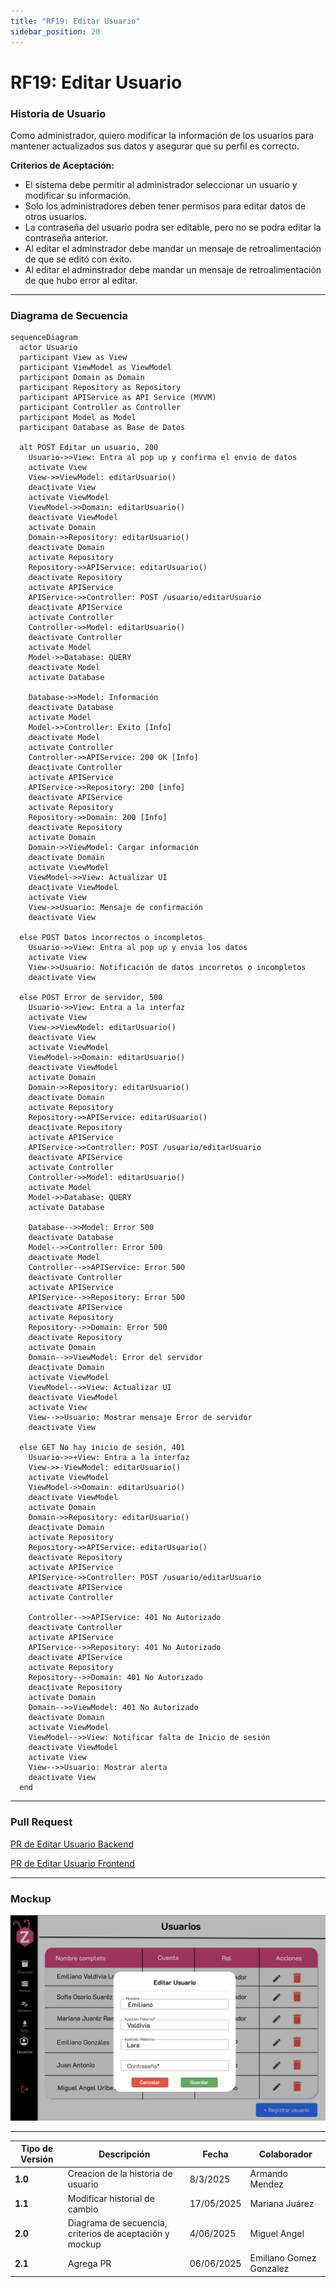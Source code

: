 ```yaml
---
title: "RF19: Editar Usuario"
sidebar_position: 20
---
```


# RF19: Editar Usuario

### Historia de Usuario

Como administrador, quiero modificar la información de los usuarios para mantener actualizados sus datos y asegurar que su perfil es correcto.

**Criterios de Aceptación:**

- El sistema debe permitir al administrador seleccionar un usuario y modificar su información.
- Solo los administradores deben tener permisos para editar datos de otros usuarios.
- La contraseña del usuario podra ser editable, pero no se podra editar la contraseña anterior.
- Al editar el adminstrador debe mandar un mensaje de retroalimentación de que se editó con éxito.
- Al editar el adminstrador debe mandar un mensaje de retroalimentación de que hubo error al editar.

---

### Diagrama de Secuencia

```mermaid
sequenceDiagram
  actor Usuario
  participant View as View
  participant ViewModel as ViewModel
  participant Domain as Domain
  participant Repository as Repository
  participant APIService as API Service (MVVM)
  participant Controller as Controller
  participant Model as Model
  participant Database as Base de Datos

  alt POST Editar un usuario, 200
    Usuario->>View: Entra al pop up y confirma el envio de datos
    activate View
    View->>ViewModel: editarUsuario()
    deactivate View
    activate ViewModel
    ViewModel->>Domain: editarUsuario()
    deactivate ViewModel
    activate Domain
    Domain->>Repository: editarUsuario()
    deactivate Domain
    activate Repository
    Repository->>APIService: editarUsuario()
    deactivate Repository
    activate APIService
    APIService->>Controller: POST /usuario/editarUsuario
    deactivate APIService
    activate Controller
    Controller->>Model: editarUsuario()
    deactivate Controller
    activate Model
    Model->>Database: QUERY
    deactivate Model
    activate Database

    Database->>Model: Información
    deactivate Database
    activate Model
    Model->>Controller: Éxito [Info]
    deactivate Model
    activate Controller
    Controller->>APIService: 200 OK [Info]
    deactivate Controller
    activate APIService
    APIService->>Repository: 200 [info]
    deactivate APIService
    activate Repository
    Repository->>Domain: 200 [Info]
    deactivate Repository
    activate Domain
    Domain->>ViewModel: Cargar información
    deactivate Domain
    activate ViewModel
    ViewModel->>View: Actualizar UI
    deactivate ViewModel
    activate View
    View->>Usuario: Mensaje de confirmación
    deactivate View

  else POST Datos incorrectos o incompletos
    Usuario->>View: Entra al pop up y envia los datos
    activate View
    View->>Usuario: Notificación de datos incorretos o incompletos
    deactivate View

  else POST Error de servidor, 500
    Usuario->>View: Entra a la interfaz
    activate View
    View->>ViewModel: editarUsuario()
    deactivate View
    activate ViewModel
    ViewModel->>Domain: editarUsuario()
    deactivate ViewModel
    activate Domain
    Domain->>Repository: editarUsuario()
    deactivate Domain
    activate Repository
    Repository->>APIService: editarUsuario()
    deactivate Repository
    activate APIService
    APIService->>Controller: POST /usuario/editarUsuario
    deactivate APIService
    activate Controller
    Controller->>Model: editarUsuario()
    activate Model
    Model->>Database: QUERY
    activate Database

    Database-->>Model: Error 500
    deactivate Database
    Model-->>Controller: Error 500
    deactivate Model
    Controller-->>APIService: Error 500
    deactivate Controller
    activate APIService
    APIService-->>Repository: Error 500
    deactivate APIService
    activate Repository
    Repository-->>Domain: Error 500
    deactivate Repository
    activate Domain
    Domain-->>ViewModel: Error del servidor
    deactivate Domain
    activate ViewModel
    ViewModel-->>View: Actualizar UI
    deactivate ViewModel
    activate View
    View-->>Usuario: Mostrar mensaje Error de servidor
    deactivate View

  else GET No hay inicio de sesión, 401
    Usuario->>+View: Entra a la interfaz
    View->>-ViewModel: editarUsuario()
    activate ViewModel
    ViewModel->>Domain: editarUsuario()
    deactivate ViewModel
    activate Domain
    Domain->>Repository: editarUsuario()
    deactivate Domain
    activate Repository
    Repository->>APIService: editarUsuario()
    deactivate Repository
    activate APIService
    APIService->>Controller: POST /usuario/editarUsuario
    deactivate APIService
    activate Controller

    Controller-->>APIService: 401 No Autorizado
    deactivate Controller
    activate APIService
    APIService-->>Repository: 401 No Autorizado
    deactivate APIService
    activate Repository
    Repository-->>Domain: 401 No Autorizado
    deactivate Repository
    activate Domain
    Domain-->>ViewModel: 401 No Autorizado
    deactivate Domain
    activate ViewModel
    ViewModel-->>View: Notificar falta de Inicio de sesión
    deactivate ViewModel
    activate View
    View-->>Usuario: Mostrar alerta
    deactivate View
  end
```

---

### Pull Request

<a href="https://github.com/CodeAnd-Co/TECH-NEBRIOS-BACKEND/pull/60" target="_blank" rel="noopener noreferrer"> PR de Editar Usuario Backend</a>

<a href="https://github.com/CodeAnd-Co/TECH-NEBRIOS-FLUTTER/pull/98" target="_blank" rel="noopener noreferrer"> PR de Editar Usuario Frontend</a>

---

### Mockup

![alt text](img/mockupRF19.png)

---

| **Tipo de Versión** | **Descripción**                                         | **Fecha**  | **Colaborador**         |
| ------------------- | ------------------------------------------------------- | ---------- | ----------------------- |
| **1.0**             | Creacion de la historia de usuario                      | 8/3/2025   | Armando Mendez          |
| **1.1**             | Modificar historial de cambio                           | 17/05/2025 | Mariana Juárez          |
| **2.0**             | Diagrama de secuencia, criterios de aceptación y mockup | 4/06/2025  | Miguel Angel            |
| **2.1**             | Agrega PR                                               | 06/06/2025 | Emiliano Gomez Gonzalez |
